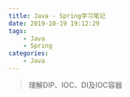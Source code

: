 ```yaml
---
title: Java - Spring学习笔记
date: 2019-10-19 19:12:29
tags:
    - Java
    - Spring
categories:
    - Java
---
```


> 理解DIP、IOC、DI及IOC容器

<!-- more -->

